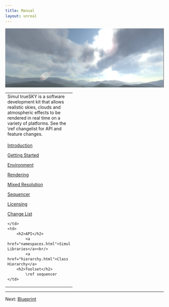 ```yaml
---
title: Manual
layout: unreal
---
```



<img src="/manual/images/MainPageScreenshot.png" alt="trueSKY"/>

<table class="nice" width="100%">
<tr valign="top">
<td style="width:auto" colspan="2">
Simul trueSKY is a software development kit that allows realistic skies, clouds and atmospheric effects to be rendered in real time on a variety of platforms.
See the \ref changelist for API and feature changes.


</td>
</tr>
<tr valign="top" rowspan="2">
	<td style="width:200px">

[Introduction](https://docs.simul.co/manual/01-Intro)

[Getting Started](https://docs.simul.co/manual/02-GettingStarted)

[Environment](https://docs.simul.co/manual/03-Environment)

[Rendering](https://docs.simul.co/manual/04-Rendering)

[Mixed Resolution](https://docs.simul.co/manual/05-MixedResolution)

[Sequencer](https://docs.simul.co/manual/06-Sequencer)

[Licensing](https://docs.simul.co/manual/07-Licensing)

[Change List](https://docs.simul.co/manual/09-ChangeList)
	
	
	</td>
	<td>
		<h2>API</h2>
			<a href="namespaces.html">Simul Libraries</a><br/>
			<a href="hierarchy.html">Class Hierarchy</a>
		<h2>Toolset</h2>
			\ref sequencer
	</td>
</tr>
</table>

<hr size="1">

Next: <a href="/manual/Blueprint">Blueprint</a>
